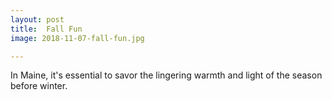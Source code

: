 ```yaml
---
layout: post
title:  Fall Fun
image: 2018-11-07-fall-fun.jpg

---
```


In Maine, it's essential to savor the lingering warmth and light of the season before winter.        
 
  
